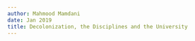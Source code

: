 ```yaml
---
author: Mahmood Mamdani
date: Jan 2019
title: Decolonization, the Disciplines and the University
---
```

